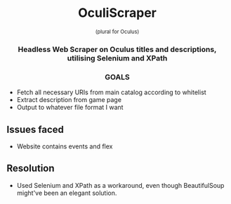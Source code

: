 <div align='center'>
    <h1>OculiScraper</h1>
    <small>(plural for Oculus)</small>
</div>

<h3 align='center'>Headless Web Scraper on Oculus titles and descriptions, utilising Selenium and XPath</h3>

<h3 align='center'>GOALS</h3>

* Fetch all necessary URIs from main catalog according to whitelist
* Extract description from game page
* Output to whatever file format I want

Issues faced
------------
* Website contains events and flex

Resolution
------------
* Used Selenium and XPath as a workaround, even though BeautifulSoup might've been an elegant solution.
